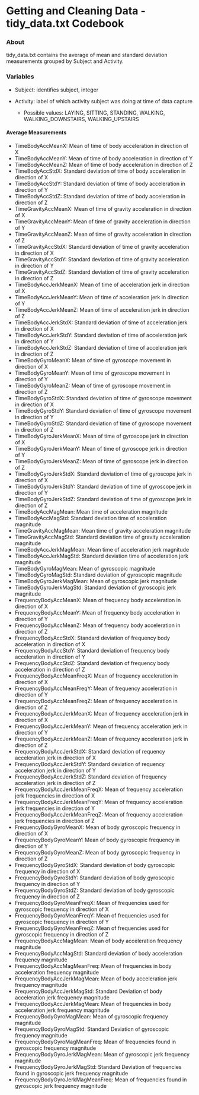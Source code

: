 # Getting and Cleaning Data - tidy_data.txt Codebook

### About
tidy_data.txt contains the average of mean and standard deviation measurements grouped by Subject and Activity.

### Variables
- Subject: identifies subject, integer

- Activity: label of which activity subject was doing at time of data capture
    - Possible values: LAYING, SITTING, STANDING, WALKING, WALKING_DOWNSTAIRS, WALKING_UPSTAIRS 
   
#### Average Measurements
- TimeBodyAccMeanX: Mean of time of body acceleration in direction of X
- TimeBodyAccMeanY: Mean of time of body acceleration in direction of Y
- TimeBodyAccMeanZ: Mean of time of body acceleration in direction of Z
- TimeBodyAccStdX: Standard deviation of time of body acceleration in direction of X
- TimeBodyAccStdY: Standard deviation of time of body acceleration in direction of Y
- TimeBodyAccStdZ: Standard deviation of time of body acceleration in direction of Z
- TimeGravityAccMeanX: Mean of time of gravity acceleration in direction of X
- TimeGravityAccMeanY: Mean of time of gravity acceleration in direction of Y
- TimeGravityAccMeanZ: Mean of time of gravity acceleration in direction of Z
- TimeGravityAccStdX: Standard deviation of time of gravity acceleration in direction of X
- TimeGravityAccStdY: Standard deviation of time of gravity acceleration in direction of Y
- TimeGravityAccStdZ: Standard deviation of time of gravity acceleration in direction of Z
- TimeBodyAccJerkMeanX: Mean of time of acceleration jerk in direction of X
- TimeBodyAccJerkMeanY: Mean of time of acceleration jerk in direction of Y
- TimeBodyAccJerkMeanZ: Mean of time of acceleration jerk in direction of Z
- TimeBodyAccJerkStdX: Standard deviation of time of acceleration jerk in direction of X
- TimeBodyAccJerkStdY: Standard deviation of time of acceleration jerk in direction of Y
- TimeBodyAccJerkStdZ: Standard deviation of time of acceleration jerk in direction of Z
- TimeBodyGyroMeanX: Mean of time of gyroscope movement in direction of X
- TimeBodyGyroMeanY: Mean of time of gyroscope movement in direction of Y
- TimeBodyGyroMeanZ: Mean of time of gyroscope movement in direction of Z
- TimeBodyGyroStdX: Standard deviation of time of gyroscope movement in direction of X
- TimeBodyGyroStdY: Standard deviation of time of gyroscope movement in direction of Y
- TimeBodyGyroStdZ: Standard deviation of time of gyroscope movement in direction of Z
- TimeBodyGyroJerkMeanX: Mean of time of gyroscope jerk in direction of X
- TimeBodyGyroJerkMeanY: Mean of time of gyroscope jerk in direction of Y
- TimeBodyGyroJerkMeanZ: Mean of time of gyroscope jerk in direction of Z
- TimeBodyGyroJerkStdX: Standard deviation of time of gyroscope jerk in direction of X
- TimeBodyGyroJerkStdY: Standard deviation of time of gyroscope jerk in direction of Y
- TimeBodyGyroJerkStdZ: Standard deviation of time of gyroscope jerk in direction of Z
- TimeBodyAccMagMean: Mean time of acceleration magnitude
- TimeBodyAccMagStd: Standard deviation time of acceleration magnitude
- TimeGravityAccMagMean: Mean time of gravity acceleration magnitude
- TimeGravityAccMagStd: Standard deviation time of gravity acceleration magnitude
- TimeBodyAccJerkMagMean: Mean time of acceleration jerk magnitude 
- TimeBodyAccJerkMagStd: Standard deviation time of acceleration jerk magnitude 
- TimeBodyGyroMagMean: Mean of gyroscopic magnitude
- TimeBodyGyroMagStd: Standard deviation of gyroscopic magnitude
- TimeBodyGyroJerkMagMean: Mean of gyroscopic jerk magnitude
- TimeBodyGyroJerkMagStd: Standard deviation of gyroscopic jerk magnitude
- FrequencyBodyAccMeanX: Mean of frequency body acceleration in direction of X
- FrequencyBodyAccMeanY: Mean of frequency body acceleration in direction of Y
- FrequencyBodyAccMeanZ: Mean of frequency body acceleration in direction of Z
- FrequencyBodyAccStdX: Standard deviation of frequency body acceleration in direction of X
- FrequencyBodyAccStdY: Standard deviation of frequency body acceleration in direction of Y
- FrequencyBodyAccStdZ: Standard deviation of frequency body acceleration in direction of Z
- FrequencyBodyAccMeanFreqX: Mean of frequency acceleration in direction of X
- FrequencyBodyAccMeanFreqY: Mean of frequency acceleration in direction of Y
- FrequencyBodyAccMeanFreqZ: Mean of frequency acceleration in direction of Z
- FrequencyBodyAccJerkMeanX: Mean of frequency acceleration jerk in direction of X
- FrequencyBodyAccJerkMeanY: Mean of frequency acceleration jerk in direction of Y
- FrequencyBodyAccJerkMeanZ: Mean of frequency acceleration jerk in direction of Z
- FrequencyBodyAccJerkStdX: Standard deviation of requency acceleration jerk in direction of X
- FrequencyBodyAccJerkStdY: Standard deviation of requency acceleration jerk in direction of Y
- FrequencyBodyAccJerkStdZ: Standard deviation of frequency acceleration jerk in direction of Z
- FrequencyBodyAccJerkMeanFreqX: Mean of frequency acceleration jerk frequencies in direction of X
- FrequencyBodyAccJerkMeanFreqY: Mean of frequency acceleration jerk frequencies in direction of Y
- FrequencyBodyAccJerkMeanFreqZ: Mean of frequency acceleration jerk frequencies in direction of Z
- FrequencyBodyGyroMeanX: Mean of body gyroscopic frequency in direction of X
- FrequencyBodyGyroMeanY: Mean of body gyroscopic frequency in direction of Y
- FrequencyBodyGyroMeanZ: Mean of body gyroscopic frequency in direction of Z
- FrequencyBodyGyroStdX: Standard deviation of body gyroscopic frequency in direction of X
- FrequencyBodyGyroStdY: Standard deviation of body gyroscopic frequency in direction of Y
- FrequencyBodyGyroStdZ: Standard deviation of body gyroscopic frequency in direction of Z
- FrequencyBodyGyroMeanFreqX: Mean of frequencies used for gyroscopic frequency in direction of X
- FrequencyBodyGyroMeanFreqY: Mean of frequencies used for gyroscopic frequency in direction of Y
- FrequencyBodyGyroMeanFreqZ: Mean of frequencies used for gyroscopic frequency in direction of Z
- FrequencyBodyAccMagMean: Mean of body acceleration frequency magnitude
- FrequencyBodyAccMagStd: Standard deviation of body acceleration frequency magnitude
- FrequencyBodyAccMagMeanFreq: Mean of frequencies in body acceleration frequency magnitude
- FrequencyBodyAccJerkMagMean: Mean of body acceleration jerk frequency magnitude
- FrequencyBodyAccJerkMagStd: Standard Deviation of body acceleration jerk frequency magnitude
- FrequencyBodyAccJerkMagMean: Mean of frequencies in body acceleration jerk frequency magnitude
- FrequencyBodyGyroMagMean: Mean of gyroscopic frequency magnitude
- FrequencyBodyGyroMagStd: Standard Deviation of gyroscopic frequency magnitude
- FrequencyBodyGyroMagMeanFreq: Mean of frequencies found in gyroscopic frequency magnitude
- FrequencyBodyGyroJerkMagMean: Mean of gyroscopic jerk frequency magnitude
- FrequencyBodyGyroJerkMagStd: Standard Deviation of frequencies found in gyroscopic jerk frequency magnitude
- FrequencyBodyGyroJerkMagMeanFreq: Mean of frequencies found in gyroscopic jerk frequency magnitude